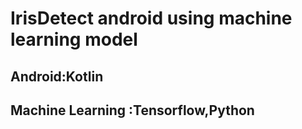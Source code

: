 # IrisDetect android using machine learning model  
## Android:Kotlin
## Machine Learning :Tensorflow,Python
